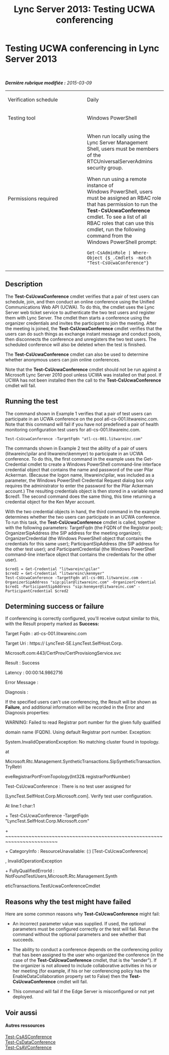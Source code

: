 ﻿---
title: 'Lync Server 2013: Testing UCWA conferencing'
TOCTitle: Testing UCWA conferencing
ms:assetid: 62b3866a-0759-4b1f-99ec-5a68d6a74f00
ms:mtpsurl: https://technet.microsoft.com/fr-fr/library/Dn727306(v=OCS.15)
ms:contentKeyID: 62388687
ms.date: 05/20/2016
mtps_version: v=OCS.15
ms.translationtype: HT
---

# Testing UCWA conferencing in Lync Server 2013

 

_**Dernière rubrique modifiée :** 2015-03-09_


<table>
<colgroup>
<col style="width: 50%" />
<col style="width: 50%" />
</colgroup>
<tbody>
<tr class="odd">
<td><p>Verification schedule</p></td>
<td><p>Daily</p></td>
</tr>
<tr class="even">
<td><p>Testing tool</p></td>
<td><p>Windows PowerShell</p></td>
</tr>
<tr class="odd">
<td><p>Permissions required</p></td>
<td><p>When run locally using the Lync Server Management Shell, users must be members of the RTCUniversalServerAdmins security group.</p>
<p>When run using a remote instance of Windows PowerShell, users must be assigned an RBAC role that has permission to run the <strong>Test-CsUcwaConference</strong> cmdlet. To see a list of all RBAC roles that can use this cmdlet, run the following command from the Windows PowerShell prompt:</p>
<pre><code>Get-CsAdminRole | Where-Object {$_.Cmdlets -match &quot;Test-CsUcwaConference&quot;}</code></pre></td>
</tr>
</tbody>
</table>


## Description

The **Test-CsUcwaConference** cmdlet verifies that a pair of test users can schedule, join, and then conduct an online conference using the Unified Communications Web API (UCWA). To do this, the cmdlet uses the Lync Server web ticket service to authenticate the two test users and register them with Lync Server. The cmdlet then starts a conference using the organizer credentials and invites the participant to join the meeting. After the meeting is joined, the **Test-CsUcwaConference** cmdlet verifies that the users can do such things as exchange instant message and conduct pools, then disconnects the conference and unregisters the two test users. The scheduled conference will also be deleted when the test is finished.

The **Test-CsUcwaConference** cmdlet can also be used to determine whether anonymous users can join online conferences.

Note that the **Test-CsUcwaConference** cmdlet should not be run against a Microsoft Lync Server 2010 pool unless UCWA was installed on that pool. If UCWA has not been installed then the call to the **Test-CsUcwaConference** cmdlet will fail.

## Running the test

The command shown in Example 1 verifies that a pair of test users can participate in an UCWA conference on the pool atl-cs-001.litwareinc.com. Note that this command will fail if you have not predefined a pair of health monitoring configuration test users for atl-cs-001.litwareinc.com.

    Test-CsUcwaConference -TargetFqdn "atl-cs-001.litwareinc.com"

The commands shown in Example 2 test the ability of a pair of users (litwareinc\\pilar and litwareinc\\kenmyer) to participate in an UCWA conference. To do this, the first command in the example uses the Get-Credential cmdlet to create a Windows PowerShell command-line interface credential object that contains the name and password of the user Pilar Ackerman. (Because the logon name, litwareinc\\pilar, was included as a parameter, the Windows PowerShell Credential Request dialog box only requires the administrator to enter the password for the Pilar Ackerman account.) The resulting credentials object is then stored in a variable named $cred1. The second command does the same thing, this time returning a credential object for the Ken Myer account.

With the two credential objects in hand, the third command in the example determines whether the two users can participate in an UCWA conference. To run this task, the **Test-CsUcwaConference** cmdlet is called, together with the following parameters: TargetFqdn (the FQDN of the Registrar pool); OrganizerSipAddress (the SIP address for the meeting organizer); OrganizerCredential (the Windows PowerShell object that contains the credentials for this same user); ParticipantSipAddress (the SIP address for the other test user); and ParticipantCredential (the Windows PowerShell command-line interface object that contains the credentials for the other user).

    $cred1 = Get-Credential "litwareinc\pilar"
    $cred2 = Get-Credential "litwareinc\kenmyer"
    Test-CsUcwaConference -TargetFqdn atl-cs-001.litwareinc.com -OrganizerSipAddress "sip:pilar@litwareinc.com" -OrganizerCredential $cred1 -ParticipantSipAddress "sip:kenmyer@litwareinc.com" -ParticipantCredential $cred2

## Determining success or failure

If conferencing is correctly configured, you'll receive output similar to this, with the Result property marked as **Success:**

Target Fqdn : atl-cs-001.litwareinc.com

Target Uri : https:// LyncTest-SE.LyncTest.SelfHost.Corp.

Microsoft.com:443/CertProv/CertProvisiongService.svc

Result : Success

Latency : 00:00:14.9862716

Error Message :

Diagnosis :

If the specified users can't use conferencing, the Result will be shown as **Failure**, and additional information will be recorded in the Error and Diagnosis properties:

WARNING: Failed to read Registrar port number for the given fully qualified

domain name (FQDN). Using default Registrar port number. Exception:

System.InvalidOperationException: No matching cluster found in topology.

at

Microsoft.Rtc.Management.SyntheticTransactions.SipSyntheticTransaction.TryRetri

eveRegistrarPortFromTopology(Int32& registrarPortNumber)

Test-CsUcwaConference : There is no test user assigned for

\[LyncTest.SelfHost.Corp.Microsoft.com\]. Verify test user configuration.

At line:1 char:1

\+ Test-CsUcwaConference -TargetFqdn "LyncTest.SelfHost.Corp.Microsoft.com"

\+ ~~~~~~~~~~~~~~~~~~~~~~~~~~~~~~~~~~~~~~~~~~~~~~~~~~~~~~~~~~~~~~~~~~~~~~~~

\+ CategoryInfo : ResourceUnavailable: (:) \[Test-CsUcwaConference\]

, InvalidOperationException

\+ FullyQualifiedErrorId : NotFoundTestUsers,Microsoft.Rtc.Management.Synth

eticTransactions.TestUcwaConferenceCmdlet

## Reasons why the test might have failed

Here are some common reasons why **Test-CsUcwaConference** might fail:

  - An incorrect parameter value was supplied. If used, the optional parameters must be configured correctly or the test will fail. Rerun the command without the optional parameters and see whether that succeeds.

  - The ability to conduct a conference depends on the conferencing policy that has been assigned to the user who organized the conference (in the case of the **Test-CsUcwaConference** cmdlet, that is the "sender"). If the organizer is not allowed to include collaborative activities in his or her meeting (for example, if his or her conferencing policy has the EnableDataCollaboration property set to False) then the **Test-CsUcwaConference** cmdlet will fail.

  - This command will fail if the Edge Server is misconfigured or not yet deployed.

## Voir aussi

#### Autres ressources

[Test-CsASConference](test-csasconference.md)  
[Test-CsDataConference](test-csdataconference.md)  
[Test-CsAVConference](test-csavconference.md)

